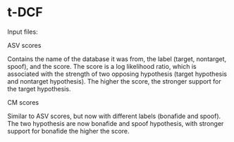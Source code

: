 # t-DCF
 
Input files:

ASV scores

Contains the name of the database it was from, the label (target, nontarget, spoof), and the score. The score is a log likelihood ratio, which is associated with the strength of two opposing hypothesis (target hypothesis and nontarget hypothesis). The higher the score, the stronger support for the target hypothesis. 
 


CM scores

Similar to ASV scores, but now with different labels (bonafide and spoof). The two hypothesis are now bonafide and spoof hypothesis, with stronger support for bonafide the higher the score.